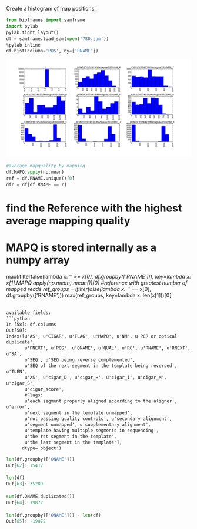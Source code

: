 
Create a histogram of map positions:
```python 
from bioframes import samframe
import pylab
pylab.tight_layout()
df = samframe.load_sam(open('780.sam')) 
%pylab inline
df.hist(column='POS', by=['RNAME'])
```

![histogram](./hist.png)

```python
#average mapquality by mapping
df.MAPQ.apply(np.mean) 
ref = df.RNAME.unique()[0]
dfr = df[df.RNAME == r] 
```

# find the Reference with the highest average mapping quality
# MAPQ is stored internally as a numpy array
max(ifilterfalse(lambda x: '*' == x[0], df.groupby(['RNAME'])), key=lambda x: x[1].MAPQ.apply(np.mean).mean())[0]
#reference with greatest number of mapped reads
ref_groups = ifilterfalse(lambda x: '*' == x[0], df.groupby(['RNAME']))
max(ref_groups, key=lambda x: len(x[1]))[0]
```

available fields:
```python
In [58]: df.columns
Out[58]: 
Index([u'AS', u'CIGAR', u'FLAG', u'MAPQ', u'NM', u'PCR or optical duplicate',
       u'PNEXT', u'POS', u'QNAME', u'QUAL', u'RG', u'RNAME', u'RNEXT', u'SA',
       u'SEQ', u'SEQ being reverse complemented',
       u'SEQ of the next segment in the template being reversed', u'TLEN',
       u'XS', u'cigar_D', u'cigar_H', u'cigar_I', u'cigar_M', u'cigar_S',
       u'cigar_score',
       #Flags:
       u'each segment properly aligned according to the aligner', u'error',
       u'next segment in the template unmapped',
       u'not passing quality controls', u'secondary alignment',
       u'segment unmapped', u'supplementary alignment',
       u'template having multiple segments in sequencing',
       u'the rst segment in the template',
       u'the last segment in the template'],
      dtype='object')
```

``` python
len(df.groupby(['QNAME']))
Out[62]: 15417

len(df)
Out[63]: 35289

sum(df.QNAME.duplicated())
Out[64]: 19872

len(df.groupby(['QNAME'])) - len(df)
Out[65]: -19872
```
